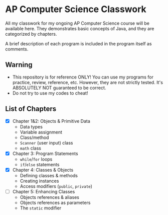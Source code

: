 # AP Computer Science Classwork

All my classwork for my ongoing AP Computer Science course will be available here. They demonstrates basic concepts of Java, and they are categorized by chapters.  

A brief description of each program is included in the program itself as comments.

## Warning
- This repository is for reference ONLY! You can use my programs for practice, review, reference, etc. However, they are not strictly tested. It's ABSOLUTELY NOT guaranteed to be correct.
- Do not try to use my codes to cheat!

## List of Chapters
- [x] Chapter 1&2: Objects & Primitive Data  
  - Data types
  - Variable assignment
  - Class/method
  - `Scanner` (user input) class
  - `math` class
- [x] Chapter 3: Program Statements  
  - `while`/`for` loops
  - `if`/`else` statements
- [x] Chapter 4: Classes & Objects  
  - Defining classes & methods
  - Creating instances
  - Access modifiers (`public`, `private`)
- [ ] Chapter 5: Enhancing Classes
  - Objects references & aliases
  - Objects references as parameters
  - The `static` modifier
